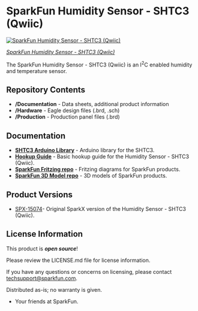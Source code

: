 SparkFun Humidity Sensor - SHTC3 (Qwiic)
========================================

[![SparkFun Humidity Sensor - SHTC3 (Qwiic)](https://cdn.sparkfun.com/assets/parts/1/5/3/3/0/16467-SparkFun_Humidity_Sensor_Breakout_-_SHTC3__Qwiic_-01.jpg)](https://cdn.sparkfun.com/assets/parts/1/5/3/3/0/16467-SparkFun_Humidity_Sensor_Breakout_-_SHTC3__Qwiic_-01.jpg)

[*SparkFun Humidity Sensor - SHTC3 (Qwiic)*](https://www.sparkfun.com/products/16467)

The SparkFun Humidity Sensor - SHTC3 (Qwiic) is an I<sup>2</sup>C enabled humidity and temperature sensor.

Repository Contents
-------------------

* **/Documentation** - Data sheets, additional product information
* **/Hardware** - Eagle design files (.brd, .sch)
* **/Production** - Production panel files (.brd)

Documentation
--------------
* **[SHTC3 Arduino Library](https://github.com/sparkfun/SparkFun_SHTC3_Arduino_Library)** - Arduino library for the SHTC3.
* **[Hookup Guide](https://learn.sparkfun.com/tutorials/sparkfun-humidity-sensor---shtc3-qwiic-hookup-guide)** - Basic hookup guide for the Humidity Sensor - SHTC3 (Qwiic).
* **[SparkFun Fritzing repo](https://github.com/sparkfun/Fritzing_Parts)** - Fritzing diagrams for SparkFun products.
* **[SparkFun 3D Model repo](https://github.com/sparkfun/3D_Models)** - 3D models of SparkFun products. 

Product Versions
----------------
* [SPX-15074](https://www.sparkfun.com/products/15074)- Original SparkX version of the Humidity Sensor - SHTC3 (Qwiic).

License Information
-------------------

This product is _**open source**_! 

Please review the LICENSE.md file for license information. 

If you have any questions or concerns on licensing, please contact techsupport@sparkfun.com.

Distributed as-is; no warranty is given.

- Your friends at SparkFun.

